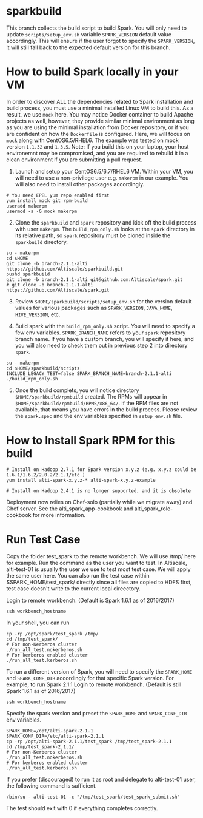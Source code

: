 sparkbuild
==========

This branch collects the build script to build Spark.
You will only need to update `scripts/setup_env.sh` variable `SPARK_VERSION` default value accordingly.
This will ensure if the user forgot to specify the `SPARK_VERSION`, it will still fall back to the
expected default version for this branch.

How to build Spark locally in your VM
==========

In order to discover ALL the dependencies related to Spark installation and build process,
you must use a minimal installed Linux VM to build this. As a result, we use `mock` here.
You may notice Docker container to build Apache projects as well, however, they provide similar minimal
environment as long as you are using the minimal installation from Docker repository, or if you are confident
on how the `Dockerfile` is configured. 
Here, we will focus on `mock` along with CentOS6.5/RHEL6. The example was tested on mock version `1.1.32` and `1.3.5`.
Note: If you build this on your laptop, your host environemnt may be compromised, and you are required to
rebuild it in a clean environment if you are submitting a pull request.

1. Launch and setup your CentOS6.5/6.7/RHEL6 VM. Within your VM, you will need to use a non-privilege user
e.g. `makerpm` in our example. You will also need to install other packages accordingly.

```
# You need EPEL yum repo enabled first
yum install mock git rpm-build
useradd makerpm
usermod -a -G mock makerpm
```

2. Clone the `sparkbuild` and `spark` repository and kick off the build process with user `makerpm`.
The `build_rpm_only.sh` looks at the `spark` directory in its relative path, so `spark` repository  must be
cloned inside the `sparkbuild` directory.

```
su - makerpm
cd $HOME
git clone -b branch-2.1.1-alti https://github.com/Altiscale/sparkbuild.git
pushd sparkbuild
git clone -b branch-2.1.1-alti git@github.com:Altiscale/spark.git
# git clone -b branch-2.1.1-alti https://github.com/Altiscale/spark.git
```

3. Review `$HOME/sparkbuild/scripts/setup_env.sh` for the version default values for various packages 
such as `SPARK_VERSION`, `JAVA_HOME`, `HIVE_VERSION`, etc.

4. Build spark with the `build_rpm_only.sh` script. You will need to specify a few env variables.
`SPARK_BRANCH_NAME` refers to your `spark` repository branch name. If you have a custom branch, you will specify
it here, and you will also need to check them out in previous step 2 into directory `spark`.

```
su - makerpm
cd $HOME/sparkbuild/scripts
INCLUDE_LEGACY_TEST=false SPARK_BRANCH_NAME=branch-2.1.1-alti ./build_rpm_only.sh
```

5. Once the build complets, you will notice directory `$HOME/sparkbuild/rpmbuild` created. The RPMs will appear in
`$HOME/sparkbuild/rpmbuild/RPMS/x86_64/`. If the RPM files are not available, that means you have errors in the build
process. Please review the `spark.spec` and the env variables specified in `setup_env.sh` file.


How to Install Spark RPM for this build
==========
```
# Install on Hadoop 2.7.1 for Spark version x.y.z (e.g. x.y.z could be 1.6.1/1.6.2/2.0.2/2.1.1/etc.)
yum install alti-spark-x.y.z-* alti-spark-x.y.z-example

# Install on Hadoop 2.4.1 is no longer supported, and it is obsolete
```

Deployment now relies on Chef-solo (partially while we migrate away) and Chef server. 
See the alti_spark_app-cookbook and alti_spark_role-cookbook for more information.

Run Test Case
==========
Copy the folder test_spark to the remote workbench. We will use /tmp/ here for example.
Run the command as the user you want to test. In Altiscale, alti-test-01 is usually
the user we use to test most test case. We will apply the same user here. You can also
run the test case within $SPARK_HOME/test_spark/ directly since all files are copied to 
HDFS first, test case doesn't write to the current local direectory.

Login to remote workbench. (Default is Spark 1.6.1 as of 2016/2017)
```
ssh workbench_hostname
```

In your shell, you can run
```
cp -rp /opt/spark/test_spark /tmp/
cd /tmp/test_spark/
# For non-Kerberos cluster
./run_all_test.nokerberos.sh
# For kerberos enabled cluster
./run_all_test.kerberos.sh
```

To run a different version of Spark, you will need to specify the `SPARK_HOME` and `SPARK_CONF_DIR`
accordingly for that specific Spark version. For example, to run Spark 2.1.1
Login to remote workbench. (Default is still Spark 1.6.1 as of 2016/2017)
```
ssh workbench_hostname
```
Specify the spark version and preset the `SPARK_HOME` and `SPARK_CONF_DIR` env variables.
```
SPARK_HOME=/opt/alti-spark-2.1.1
SPARK_CONF_DIR=/etc/alti-spark-2.1.1
cp -rp /opt/alti-spark-2.1.1/test_spark /tmp/test_spark-2.1.1
cd /tmp/test_spark-2.1.1/
# For non-Kerberos cluster
./run_all_test.nokerberos.sh
# For kerberos enabled cluster
./run_all_test.kerberos.sh
```

If you prefer (discouraged) to run it as root and delegate to alti-test-01 user, the following
command is sufficient.
```
/bin/su - alti-test-01 -c "/tmp/test_spark/test_spark_submit.sh"
```

The test should exit with 0 if everything completes correctly.

